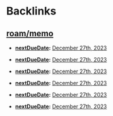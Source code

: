 
# Backlinks
## [roam/memo](<roam/memo.md>)
- **[nextDueDate](<nextDueDate.md>):** [December 27th, 2023](<December 27th, 2023.md>)

- **[nextDueDate](<nextDueDate.md>):** [December 27th, 2023](<December 27th, 2023.md>)

- **[nextDueDate](<nextDueDate.md>):** [December 27th, 2023](<December 27th, 2023.md>)

- **[nextDueDate](<nextDueDate.md>):** [December 27th, 2023](<December 27th, 2023.md>)

- **[nextDueDate](<nextDueDate.md>):** [December 27th, 2023](<December 27th, 2023.md>)

- **[nextDueDate](<nextDueDate.md>):** [December 27th, 2023](<December 27th, 2023.md>)

